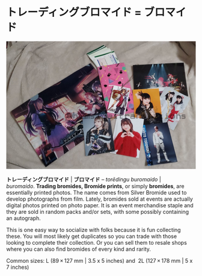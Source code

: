 # トレーディングブロマイド = ブロマイド

![](/%E3%83%88%E3%83%AC%E3%83%BC%E3%83%87%E3%82%A3%E3%83%B3%E3%82%B0%E3%83%96%E3%83%AD%E3%83%9E%E3%82%A4%E3%83%89%20=%20%E3%83%96%E3%83%AD%E3%83%9E%E3%82%A4%E3%83%89/1ziNiZCr.jpg)

**トレーディングブロマイド** | **ブロマイド** – *torēdingu buromaido* | *buromaido*. **Trading bromides, Bromide prints**, or simply **bromides**, are essentially printed photos. The name comes from Silver Bromide used to develop photographs from film. Lately, bromides sold at events are actually digital photos printed on photo paper. It is an event merchandise staple and they are sold in random packs and/or sets, with some possibly containing an autograph. 

This is one easy way to socialize with folks because it is fun collecting these. You will most likely get duplicates so you can trade with those looking to complete their collection. Or you can sell them to resale shops where you can also find bromides of every kind and rarity.

Common sizes: L (89 × 127 mm | 3.5 x 5 inches) and  2L (127 × 178 mm | 5 x 7 inches)
